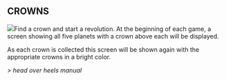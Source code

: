 ## CROWNS

![](texture-crown)Find a crown and start a revolution. At the beginning of each game, a screen
showing all five planets with a crown above each will be displayed.

As each
crown is collected this screen will be shown again with the appropriate crowns
in a bright color.

*> head over heels manual*